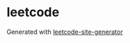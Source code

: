 # leetcode

Generated with [leetcode-site-generator](https://github.com/beizhedenglong/leetcode-site-generator)
